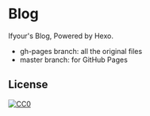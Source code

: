 # Blog

Ifyour's Blog, Powered by Hexo.

- gh-pages branch: all the original files
- master branch: for GitHub Pages


## License
[![CC0](https://i.creativecommons.org/p/zero/1.0/88x31.png)](https://creativecommons.org/publicdomain/zero/1.0/)